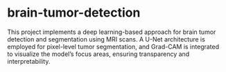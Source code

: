 # brain-tumor-detection
This project implements a deep learning-based approach for brain tumor detection and segmentation using MRI scans. A U-Net architecture is employed for pixel-level tumor segmentation, and Grad-CAM is integrated to visualize the model’s focus areas, ensuring transparency and interpretability.
